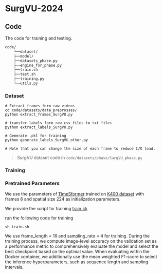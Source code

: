 # SurgVU-2024

## Code
The code for training and testing.
```bash
code/
    └──dataset/
    ├──model/
    ├──datasets_phase.py
    ├──engine_for_phase.py
    ├──train.sh
    ├──test.sh
    ├──training.py
    └──utils.py
```

### Dataset

```shell
# Extract frames form raw videos
cd code/datasets/data_preprosses/
python extract_frames_SurgVU.py

# transfer labels form raw csv files to txt files
python extract_labels_SurgVU.py

# Generate .pkl for training
python generate_labels_SurgVU_other.py

# Note that you can change the size of each frame to reduce I/O load.
```
> SurgVU dataset code in ``code/datasets/phase/SurgVU_phase.py``

### Training
### Pretrained Parameters

We use the parameters of [TimeSformer](https://github.com/facebookresearch/TimeSformer) trained on [K400 dataset](https://www.dropbox.com/s/g5t24we9gl5yk88/TimeSformer_divST_8x32_224_K400.pyth?dl=0) with frames 8 and spatial size 224 as initialization parameters.

We provide the script for training [train.sh](https://github.com/isyangshu/SurgVU-2024/blob/main/code/train.sh).

run the following code for training

```shell
sh train.sh
```

We use frame_length = 16 and sampling_rate = 4 for training. During the training process, we compute image-level accuracy on the validation set as a performance metric to comprehensively evaluate the model and select the best checkpoint based on the optimal value. When evaluating within the Docker container, we additionally use the mean weighted F1-score to select the inference hyperparameters, such as sequence length and sampling intervals.